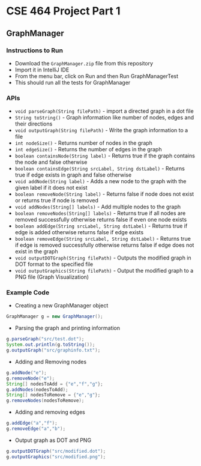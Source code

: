# CSE 464 Project Part 1

## GraphManager

### Instructions to Run
- Download the ```GraphManager.zip``` file from this repository
- Import it in IntelliJ IDE
- From the menu bar, click on Run and then Run GraphManagerTest
- This should run all the tests for GraphManager

### APIs
- ```void parseGraph(String filePath)``` - import a directed graph in a dot file
- ```String toString()``` - Graph information like number of nodes, edges and their directions
- ```void outputGraph(String filePath)``` - Write the graph information to a file
- ```int nodeSize()``` - Returns number of nodes in the graph
- ```int edgeSize()``` - Returns the number of edges in the graph
- ```boolean containsNode(String label)``` - Returns true if the graph contains the node and false otherwise
- ```boolean containsEdge(String srcLabel, String dstLabel)``` - Returns true if edge exists in graph and false otherwise
- ```void addNode(String label)``` - Adds a new node to the graph with the given label if it does not exist
- ```boolean removeNode(String label)``` - Returns false if node does not exist or returns true if node is removed
- ```void addNodes(String[] labels)``` - Add multiple nodes to the graph
- ```boolean removeNodes(String[] labels)``` - Returns true if all nodes are removed successfully otherwise returns false if even one node exists
- ```boolean addEdge(String srcLabel, String dstLabel)``` - Returns true if edge is added otherwise returns false if edge exists
- ```boolean removeEdge(String srcLabel, String dstLabel)``` - Returns true if edge is removed successfully otherwise returns false if edge does not exist in the graph
- ```void outputDOTGraph(String filePath)``` - Outputs the modified graph in DOT format to the specified file
- ```void outputGraphics(String filePath)``` - Output the modified graph to a PNG file (Graph Visualization)

### Example Code
- Creating a new GraphManager object
```java
GraphManager g = new GraphManager();
```
- Parsing the graph and printing information
```java
g.parseGraph("src/test.dot");
System.out.println(g.toString());
g.outputGraph("src/graphinfo.txt");
```
- Adding and Removing nodes
```java
g.addNode("e");
g.removeNode("e");
String[] nodesToAdd = {"e","f","g"};
g.addNodes(nodesToAdd);
String[] nodesToRemove = {"e","g"};
g.removeNodes(nodesToRemove);
```
- Adding and removing edges
```java
g.addEdge("a","f");
g.removeEdge("a","b");
```
- Output graph as DOT and PNG
```java
g.outputDOTGraph("src/modified.dot");
g.outputGraphics("src/modified.png");
```